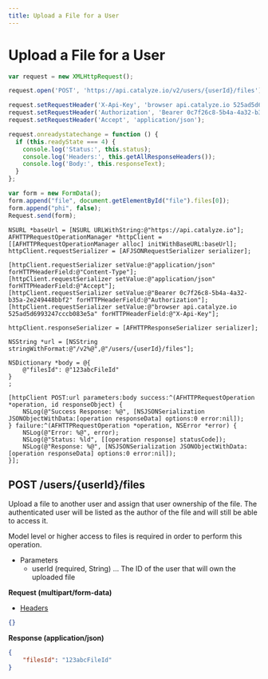 ```yaml
---
title: Upload a File for a User
---
```


# Upload a File for a User

```javascript
var request = new XMLHttpRequest();

request.open('POST', 'https://api.catalyze.io/v2/users/{userId}/files');

request.setRequestHeader('X-Api-Key', 'browser api.catalyze.io 525ad5d6993247cccb083e5a');
request.setRequestHeader('Authorization', 'Bearer 0c7f26c8-5b4a-4a32-b35a-2e249448bbf2');
request.setRequestHeader('Accept', 'application/json');

request.onreadystatechange = function () {
  if (this.readyState === 4) {
    console.log('Status:', this.status);
    console.log('Headers:', this.getAllResponseHeaders());
    console.log('Body:', this.responseText);
  }
};

var form = new FormData();
form.append("file", document.getElementById("file").files[0]);
form.append("phi", false);
Request.send(form);
```

```objc
NSURL *baseUrl = [NSURL URLWithString:@"https://api.catalyze.io"];
AFHTTPRequestOperationManager *httpClient = [[AFHTTPRequestOperationManager alloc] initWithBaseURL:baseUrl];
httpClient.requestSerializer = [AFJSONRequestSerializer serializer];

[httpClient.requestSerializer setValue:@"application/json" forHTTPHeaderField:@"Content-Type"];
[httpClient.requestSerializer setValue:@"application/json" forHTTPHeaderField:@"Accept"];
[httpClient.requestSerializer setValue:@"Bearer 0c7f26c8-5b4a-4a32-b35a-2e249448bbf2" forHTTPHeaderField:@"Authorization"];
[httpClient.requestSerializer setValue:@"browser api.catalyze.io 525ad5d6993247cccb083e5a" forHTTPHeaderField:@"X-Api-Key"];

httpClient.responseSerializer = [AFHTTPResponseSerializer serializer];

NSString *url = [NSString stringWithFormat:@"/v2%@",@"/users/{userId}/files"];

NSDictionary *body = @{
	@"filesId": @"123abcFileId"
}
;

[httpClient POST:url parameters:body success:^(AFHTTPRequestOperation *operation, id responseObject) {
    NSLog(@"Success Response: %@", [NSJSONSerialization JSONObjectWithData:[operation responseData] options:0 error:nil]);
} failure:^(AFHTTPRequestOperation *operation, NSError *error) {
    NSLog(@"Error: %@", error);
    NSLog(@"Status: %ld", [[operation response] statusCode]);
    NSLog(@"Response: %@", [NSJSONSerialization JSONObjectWithData:[operation responseData] options:0 error:nil]);
}];
```


## POST /users/{userId}/files
Upload a file to another user and assign that user ownership of the file. 
The authenticated user will be listed as the author of the file and will still be able to access it. 

Model level or higher access to files is required in order to perform this operation.


* Parameters
    * userId (required, String) ... The ID of the user that will own the uploaded file

**Request (multipart/form-data)**

* [Headers](#headers)

```json
{}
```

**Response (application/json)**

```json
{
	"filesId": "123abcFileId"
}
```

